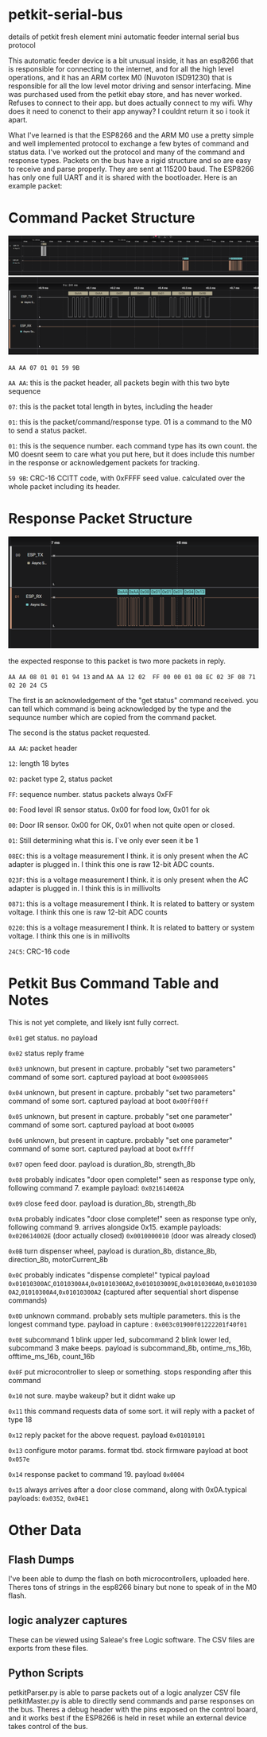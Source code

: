 # petkit-serial-bus
details of petkit fresh element mini automatic feeder internal serial bus protocol

This automatic feeder device is a bit unusual inside, it has an esp8266 that is responsible for connecting to the internet,
and for all the high level operations, and it has an ARM cortex M0 (Nuvoton ISD91230) that is responsible for all the low level motor driving and sensor interfacing.
Mine was purchased used from the petkit ebay store, and has never worked. Refuses to connect to their app. but does actually connect to my wifi. Why does it need to conenct to their app anyway?
I couldnt return it so i took it apart. 

What I've learned is that the ESP8266 and the ARM M0 use a pretty simple and well implemented protocol to exchange a few bytes of command and status data. I've worked out the protocol and many of the command and response types. 
Packets on the bus have a rigid structure and so are easy to receive and parse properly. They are sent at 115200 baud. The ESP8266 has only one full UART and it is shared with the bootloader.
Here is an example packet:

# Command Packet Structure

![get status command and responses](/pictures/get_status.png)
![command packet](/pictures/get_status_2.png)
 
`AA AA 07 01 01 59 9B`

`AA AA`: this is the packet header, all packets begin with this two byte sequence

`07`: this is the packet total length in bytes, including the header

`01`: this is the packet/command/response type. 01 is a command to the M0 to send a status packet.

`01`: this is the sequence number. each command type has its own count. the M0 doesnt seem to care what you put here, but it does include this number in the response or acknowledgement packets for tracking. 

`59 9B`: CRC-16 CCITT code, with 0xFFFF seed value. calculated over the whole packet including its header.

# Response Packet Structure

![get status acknowledgement](/pictures/status_ack.png)

the expected response to this packet is two more packets in reply.

`AA AA 08 01 01 01 94 13` and `AA AA 12 02  FF 00 00 01 08 EC 02 3F 08 71 02 20 24 C5`

The first is an acknowledgement of the "get status" command received. you can tell which command is being acknowledged by the type and the sequunce number which are copied from the command packet.

The second is the status packet requested. 

`AA AA`: packet header

`12`: length 18 bytes

`02`: packet type 2, status packet

`FF`: sequence number. status packets always 0xFF

`00`: Food level IR sensor status. 0x00 for food low, 0x01 for ok

`00`: Door IR sensor. 0x00 for OK, 0x01 when not quite open or closed. 

`01`: Still determining what this is. I`ve only ever seen it be 1

`08EC`: this is a voltage measurement I think. it is only present when the AC adapter is plugged in. I think this one is raw 12-bit ADC counts.

`023F`: this is a voltage measurement I think. it is only present when the AC adapter is plugged in. I think this is in millivolts

`0871`: this is a voltage measurement I think. It is related to battery or system voltage. I think this one is raw 12-bit ADC counts

`0220`: this is a voltage measurement I think. It is related to battery or system voltage. I think this one is in millivolts

`24C5`: CRC-16 code


# Petkit Bus Command Table and Notes

This is not yet complete, and likely isnt fully correct.

`0x01` get status. no payload

`0x02` status reply frame

`0x03` unknown, but present in capture. probably "set two parameters" command of some sort. captured payload at boot `0x00050005`

`0x04` unknown, but present in capture. probably "set two parameters" command of some sort. captured payload at boot `0x00ff00ff`

`0x05` unknown, but present in capture.  probably "set one parameter" command of some sort. captured payload at boot `0x0005`

`0x06` unknown, but present in capture.  probably "set one parameter" command of some sort. captured payload at boot `0xffff`

`0x07` open feed door. payload is duration_8b, strength_8b

`0x08` probably indicates "door open complete!" seen as response type only, following command 7. example payload: `0x021614002A`

`0x09` close feed door. payload is duration_8b, strength_8b

`0x0A` probably indicates "door close complete!" seen as response type only, following command 9. arrives alongside 0x15. example payloads: `0x020614002E` (door actually closed) `0x0010000010` (door was already closed)

`0x0B` turn dispenser wheel, payload is duration_8b, distance_8b, direction_8b, motorCurrent_8b

`0x0C` probably indicates "dispense complete!" typical payload `0x01010300AC`,`01010300A4`,`0x01010300A2`,`0x010103009E`,`0x01010300A0`,`0x01010300A2`,`01010300A4`,`0x01010300A2`  (captured after sequential short dispense commands)

`0x0D` unknown command. probably sets multiple parameters. this is the longest command type. payload in capture : `0x003c01900f01222201f40f01`

`0x0E` subcommand 1 blink upper led, subcommand 2 blink lower led, subcommand 3 make beeps. payload is subcommand_8b, ontime_ms_16b, offtime_ms_16b, count_16b

`0x0F` put microcontroller to sleep or something. stops responding after this command

`0x10` not sure. maybe wakeup? but it didnt wake up

`0x11` this command requests data of some sort. it will reply with a packet of type 18

`0x12` reply packet for the above request. payload `0x01010101`

`0x13` configure motor params. format tbd. stock firmware payload at boot `0x057e`

`0x14` response packet to command 19. payload `0x0004`

`0x15` always arrives after a door close command, along with 0x0A.typical payloads: `0x0352`, `0x04E1` 

# Other Data

## Flash Dumps
I've been able to dump the flash on both microcontrollers, uploaded here. Theres tons of strings in the esp8266 binary but none to speak of in the M0 flash. 

## logic analyzer captures
These can be viewed using Saleae's free Logic software. The CSV files are exports from these files.

## Python Scripts
petkitParser.py is able to parse packets out of a logic analyzer CSV file
petkitMaster.py is able to directly send commands and parse responses on the bus. 
Theres a debug header with the pins exposed on the control board, and it works best if the ESP8266 is held in reset while an external device takes control of the bus. 

